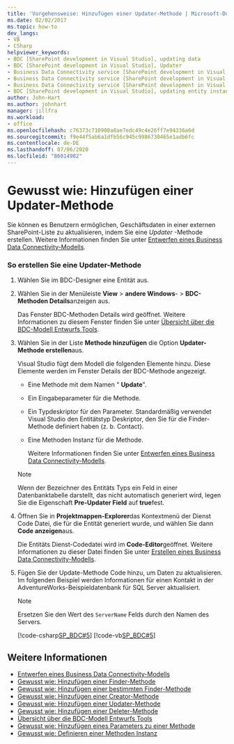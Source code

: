 ```yaml
---
title: 'Vorgehensweise: Hinzufügen einer Updater-Methode | Microsoft-Dokumentation'
ms.date: 02/02/2017
ms.topic: how-to
dev_langs:
- VB
- CSharp
helpviewer_keywords:
- BDC [SharePoint development in Visual Studio], updating data
- BDC [SharePoint development in Visual Studio], Updater
- Business Data Connectivity service [SharePoint development in Visual Studio], updating data
- Business Data Connectivity service [SharePoint development in Visual Studio], Updater
- Business Data Connectivity service [SharePoint development in Visual Studio], updating entity instances
- BDC [SharePoint development in Visual Studio], updating entity instances
author: John-Hart
ms.author: johnhart
manager: jillfra
ms.workload:
- office
ms.openlocfilehash: c76373c710908a8ae7edc49c4e26ff7e94336a6d
ms.sourcegitcommit: f9e44f5ab6a1dfb56c945c9986730465e1adb6fc
ms.contentlocale: de-DE
ms.lasthandoff: 07/06/2020
ms.locfileid: "86014982"
---
```

# <a name="how-to-add-an-updater-method"></a>Gewusst wie: Hinzufügen einer Updater-Methode
  Sie können es Benutzern ermöglichen, Geschäftsdaten in einer externen SharePoint-Liste zu aktualisieren, indem Sie eine *Updater* -Methode erstellen. Weitere Informationen finden Sie unter [Entwerfen eines Business Data Connectivity-Modells](../sharepoint/designing-a-business-data-connectivity-model.md).

### <a name="to-create-an-updater-method"></a>So erstellen Sie eine Updater-Methode

1. Wählen Sie im BDC-Designer eine Entität aus.

2. Wählen Sie in der Menüleiste **View**  >  **andere Windows**-  >  **BDC-Methoden Details**anzeigen aus.

    Das Fenster BDC-Methoden Details wird geöffnet. Weitere Informationen zu diesem Fenster finden Sie unter [Übersicht über die BDC-Modell Entwurfs Tools](../sharepoint/bdc-model-design-tools-overview.md).

3. Wählen Sie in der Liste **Methode hinzufügen** die Option **Updater-Methode erstellen**aus.

    Visual Studio fügt dem Modell die folgenden Elemente hinzu. Diese Elemente werden im Fenster Details der BDC-Methode angezeigt.

   - Eine Methode mit dem Namen " **Update**".

   - Ein Eingabeparameter für die Methode.

   - Ein Typdeskriptor für den Parameter. Standardmäßig verwendet Visual Studio den Entitätstyp Deskriptor, den Sie für die Finder-Methode definiert haben (z. b. Contact).

   - Eine Methoden Instanz für die Methode.

     Weitere Informationen finden Sie unter [Entwerfen eines Business Data Connectivity-Modells](../sharepoint/designing-a-business-data-connectivity-model.md).

   > [!NOTE]
   > Wenn der Bezeichner des Entitäts Typs ein Feld in einer Datenbanktabelle darstellt, das nicht automatisch generiert wird, legen Sie die Eigenschaft **Pre-Updater Field** auf **true**fest.

4. Öffnen Sie in **Projektmappen-Explorer**das Kontextmenü der Dienst Code Datei, die für die Entität generiert wurde, und wählen Sie dann **Code anzeigen**aus.

    Die Entitäts Dienst-Codedatei wird im **Code-Editor**geöffnet. Weitere Informationen zu dieser Datei finden Sie unter [Erstellen eines Business Data Connectivity-Modells](../sharepoint/creating-a-business-data-connectivity-model.md).

5. Fügen Sie der Update-Methode Code hinzu, um Daten zu aktualisieren. Im folgenden Beispiel werden Informationen für einen Kontakt in der AdventureWorks-Beispieldatenbank für SQL Server aktualisiert.

   > [!NOTE]
   > Ersetzen Sie den Wert des `ServerName` Felds durch den Namen des Servers.

    [!code-csharp[SP_BDC#5](../sharepoint/codesnippet/CSharp/SP_BDC/bdcmodel1/contactservice.cs#5)]
    [!code-vb[SP_BDC#5](../sharepoint/codesnippet/VisualBasic/sp_bdc/bdcmodel1/contactservice.vb#5)]

## <a name="see-also"></a>Weitere Informationen
- [Entwerfen eines Business Data Connectivity-Modells](../sharepoint/designing-a-business-data-connectivity-model.md)
- [Gewusst wie: Hinzufügen einer Finder-Methode](../sharepoint/how-to-add-a-finder-method.md)
- [Gewusst wie: Hinzufügen einer bestimmten Finder-Methode](../sharepoint/how-to-add-a-specific-finder-method.md)
- [Gewusst wie: Hinzufügen einer Creator-Methode](../sharepoint/how-to-add-a-creator-method.md)
- [Gewusst wie: Hinzufügen einer Updater-Methode](../sharepoint/how-to-add-an-updater-method.md)
- [Gewusst wie: Hinzufügen einer Deleter-Methode](../sharepoint/how-to-add-a-deleter-method.md)
- [Übersicht über die BDC-Modell Entwurfs Tools](../sharepoint/bdc-model-design-tools-overview.md)
- [Gewusst wie: Hinzufügen eines Parameters zu einer Methode](../sharepoint/how-to-add-a-parameter-to-a-method.md)
- [Gewusst wie: Definieren einer Methoden Instanz](../sharepoint/how-to-define-a-method-instance.md)
